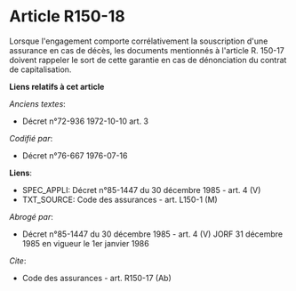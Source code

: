 # Article R150-18

Lorsque l'engagement comporte corrélativement la souscription d'une assurance en cas de décès, les documents mentionnés à
l'article R. 150-17 doivent rappeler le sort de cette garantie en cas de dénonciation du contrat de capitalisation.

**Liens relatifs à cet article**

_Anciens textes_:

  - Décret n°72-936 1972-10-10 art. 3

_Codifié par_:

  - Décret n°76-667 1976-07-16

**Liens**:

  - SPEC_APPLI: Décret n°85-1447 du 30 décembre 1985 - art. 4 (V)
  - TXT_SOURCE: Code des assurances - art. L150-1 (M)

_Abrogé par_:

  - Décret n°85-1447 du 30 décembre 1985 - art. 4 (V) JORF 31 décembre 1985 en vigueur le 1er janvier 1986

_Cite_:

  - Code des assurances - art. R150-17 (Ab)
